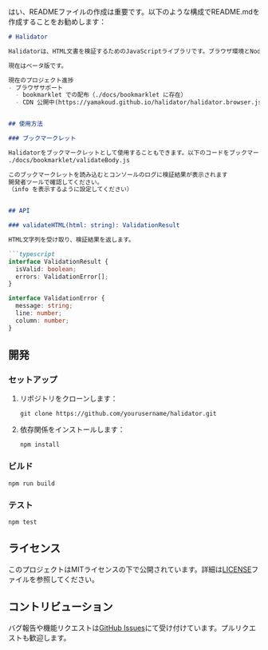 はい、READMEファイルの作成は重要です。以下のような構成でREADME.mdを作成することをお勧めします：

```markdown
# Halidator

Halidatorは、HTML文書を検証するためのJavaScriptライブラリです。ブラウザ環境とNode.js環境の両方で使用できます。

現在はベータ版です。

現在のプロジェクト進捗
- ブラウザサポート
  - bookmarklet での配布（./docs/bookmarklet に存在）
  - CDN 公開中(https://yamakoud.github.io/halidator/halidator.browser.js)


## 使用方法

### ブックマークレット

Halidatorをブックマークレットとして使用することもできます。以下のコードをブックマークのURLとして保存してください：
./docs/bookmarklet/validateBody.js

このブックマークレットを読み込むとコンソールのログに検証結果が表示されます
開発者ツールで確認してください。
（info を表示するように設定してください）


## API

### validateHTML(html: string): ValidationResult

HTML文字列を受け取り、検証結果を返します。

```typescript
interface ValidationResult {
  isValid: boolean;
  errors: ValidationError[];
}

interface ValidationError {
  message: string;
  line: number;
  column: number;
}
```

## 開発

### セットアップ

1. リポジトリをクローンします：
   ```
   git clone https://github.com/yourusername/halidator.git
   ```
2. 依存関係をインストールします：
   ```
   npm install
   ```

### ビルド

```
npm run build
```

### テスト

```
npm test
```

## ライセンス

このプロジェクトはMITライセンスの下で公開されています。詳細は[LICENSE](LICENSE)ファイルを参照してください。

## コントリビューション

バグ報告や機能リクエストは[GitHub Issues](https://github.com/yamakoud/halidator/issues)にて受け付けています。プルリクエストも歓迎します。
